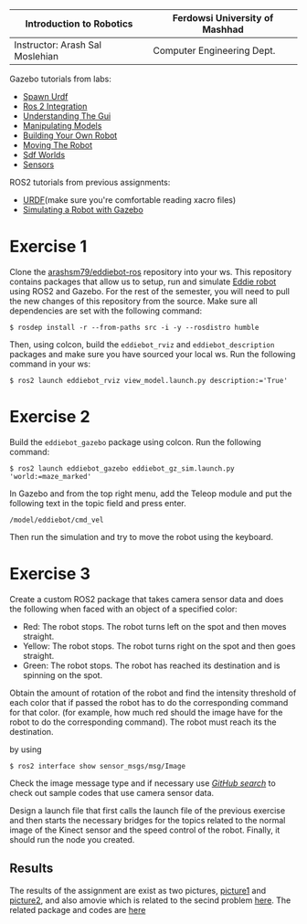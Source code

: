 
|  Introduction to Robotics |  Ferdowsi University of Mashhad |
|---|---|
|  Instructor: Arash Sal Moslehian |  Computer Engineering Dept. |

Gazebo tutorials from labs:
- [Spawn Urdf](https://gazebosim.org/docs/garden/spawn_urdf)
- [Ros 2 Integration](https://gazebosim.org/docs/garden/ros2_integration)
- [Understanding The Gui](https://gazebosim.org/docs/garden/gui)
- [Manipulating Models](https://gazebosim.org/docs/garden/manipulating_models)
- [Building Your Own Robot](https://gazebosim.org/docs/garden/building_robot)
- [Moving The Robot](https://gazebosim.org/docs/garden/moving_robot)
- [Sdf Worlds](https://gazebosim.org/docs/garden/sdf_worlds)
- [Sensors](https://gazebosim.org/docs/garden/sensors)

ROS2 tutorials from previous assignments:
- [URDF](https://docs.ros.org/en/humble/Tutorials/Intermediate/URDF/URDF-Main.html)(make sure you're comfortable reading xacro files)
- [Simulating a Robot with Gazebo](https://docs.ros.org/en/humble/Tutorials/Advanced/Simulators/Gazebo.html)


# Exercise 1

Clone the [arashsm79/eddiebot-ros](https://github.com/arashsm79/eddiebot-ros) repository into your ws. This repository contains packages that allow us to setup, run and simulate [Eddie robot ](https://www.youtube.com/watch?v=oAqHhUtAHmQ) using ROS2 and Gazebo. For the rest of the semester, you will need to pull the new changes of this repository from the source.
Make sure all dependencies are set with the following command:

```shell
$ rosdep install -r --from-paths src -i -y --rosdistro humble
```

Then, using colcon, build the `eddiebot_rviz` and `eddiebot_description` packages and make sure you have sourced your local ws. Run the following command in your ws:

```shell
$ ros2 launch eddiebot_rviz view_model.launch.py description:='True'
```


# Exercise 2

Build the `eddiebot_gazebo` package using colcon. Run the following command:

```shell
$ ros2 launch eddiebot_gazebo eddiebot_gz_sim.launch.py 'world:=maze_marked'
```

In Gazebo and from the top right menu, add the Teleop module and put the following text in the topic field and press enter.

```
/model/eddiebot/cmd_vel
```

Then run the simulation and try to move the robot using the keyboard. 

# Exercise 3

Create a custom ROS2 package that takes camera sensor data and does the following when faced with an object of a specified color:

- Red: The robot stops. The robot turns left on the spot and then moves straight.
- Yellow: The robot stops. The robot turns right on the spot and then goes straight.
- Green: The robot stops. The robot has reached its destination and is spinning on the spot.

Obtain the amount of rotation of the robot and find the intensity threshold of each color that if passed the robot has to do the corresponding command for that color. (for example, how much red should the image have for the robot to  do the corresponding command). The robot must reach its the destination.

by using

```shell
$ ros2 interface show sensor_msgs/msg/Image
```

Check the image message type and if necessary use [*GitHub search*](https://github.com/searchq=sensor_msgs%2Fmsg%2FImage+rclcpp+language%3AC%2B%2B&type=code&l=C%2B%2B) to check out sample codes that use camera sensor data.

Design a launch file that first calls the launch file of the previous exercise and then starts the necessary bridges for the topics related to the normal image of the Kinect sensor and the speed control of the robot. Finally, it should run the node you created.

## Results 
The results of the assignment are exist as two pictures, [picture1](https://github.com/Snaseri2001/Robatics-Course/blob/main/Assignmnet5/Q1.png) and  [picture2](https://github.com/Snaseri2001/Robatics-Course/blob/main/Assignmnet5/Q2.png), and also amovie which is related to the secind problem [here](https://github.com/Snaseri2001/Robatics-Course/blob/main/Assignmnet5/Q3.webm). The related package and codes are [here](https://github.com/Snaseri2001/Robatics-Course/tree/main/ProjectWS/src/rgb_controller)
